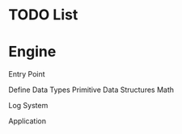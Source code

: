 # TODO List

# Engine
Entry Point

Define Data Types
	Primitive
	Data Structures
Math

Log System

Application